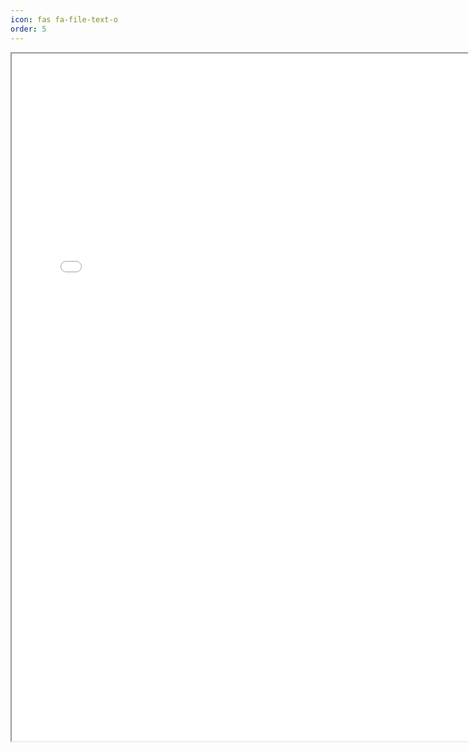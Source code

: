 ```yaml
---
icon: fas fa-file-text-o
order: 5
---
```

<iframe src="../assets/about/EricKhumbataResume.pdf" width="150%" height="1100px"></iframe>